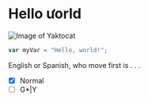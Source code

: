 # Hello ưorld

![Image of Yaktocat](https://octodex.github.com/images/yaktocat.png)

``` javascript
var myVar = "Hello, world!";
```
English or Spanish, who move first is . . .
- [X] Normal
- [ ] G*|Y
